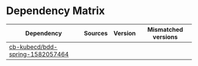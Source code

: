 # Dependency Matrix

Dependency | Sources | Version | Mismatched versions
---------- | ------- | ------- | -------------------
[cb-kubecd/bdd-spring-1582057464](https://github.com/cb-kubecd/bdd-spring-1582057464.git) |  | []() | 
